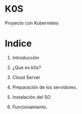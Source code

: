 # K0S
Proyecto con Kubernetes
# Indice

1. Introducción

2. ¿Qué es k0s?

3. Cloud Server

4. Preparación de los servidores.

5. Instalación del SO 

6. Funcionamiento.
